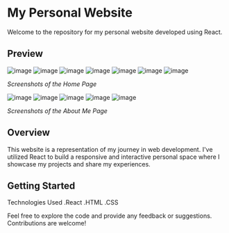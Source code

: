 # My Personal Website

Welcome to the repository for my personal website developed using React.

## Preview

![image](https://github.com/cagrikuzaytepe/My-Personel-Web-Site/assets/112905129/67df03b0-2a01-4ef5-9081-38d8570e7db4)
![image](https://github.com/cagrikuzaytepe/My-Personel-Web-Site/assets/112905129/aae670d2-5292-4a2e-930c-c173a9af350b)
![image](https://github.com/cagrikuzaytepe/My-Personel-Web-Site/assets/112905129/221bee3f-f2b9-449e-bcf8-a990c937d91a)
![image](https://github.com/cagrikuzaytepe/My-Personel-Web-Site/assets/112905129/c80fcf06-8325-483b-8ef7-1e0a94b84379)
![image](https://github.com/cagrikuzaytepe/My-Personel-Web-Site/assets/112905129/3b6bf045-576f-4035-b385-fb014796732f)
![image](https://github.com/cagrikuzaytepe/My-Personel-Web-Site/assets/112905129/51daa65a-c081-4c9e-869a-38a3a5cb94dc)
![image](https://github.com/cagrikuzaytepe/My-Personel-Web-Site/assets/112905129/7d83ebe4-5535-4135-9c08-6de5257acc32)

*Screenshots of the Home Page*

![image](https://github.com/cagrikuzaytepe/My-Personel-Web-Site/assets/112905129/df945ce7-260e-4fae-abb8-d79c47beb549)
![image](https://github.com/cagrikuzaytepe/My-Personel-Web-Site/assets/112905129/e37de1ec-1867-4acd-bf38-f5a282b86d18)
![image](https://github.com/cagrikuzaytepe/My-Personel-Web-Site/assets/112905129/993433a8-e148-4f7d-b28f-17f82bd28c8a)
![image](https://github.com/cagrikuzaytepe/My-Personel-Web-Site/assets/112905129/fd9a541e-e440-4146-9dda-0f687fdb515f)
![image](https://github.com/cagrikuzaytepe/My-Personel-Web-Site/assets/112905129/6c0c5f6e-262d-47ff-b04d-6496a7194ee1)

*Screenshots of the About Me Page*

## Overview

This website is a representation of my journey in web development. I've utilized React to build a responsive and interactive personal space where I showcase my projects and share my experiences.

## Getting Started

Technologies Used
.React
.HTML
.CSS

Feel free to explore the code and provide any feedback or suggestions. Contributions are welcome!
